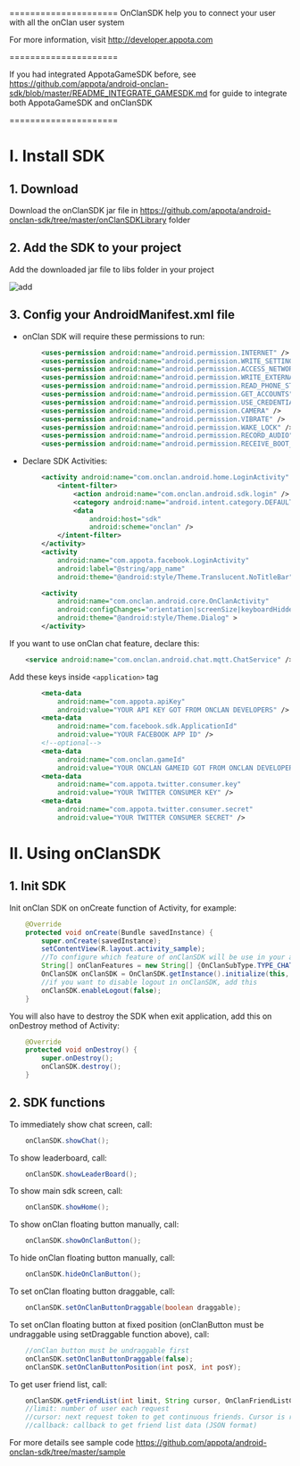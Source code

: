 =====================
OnClanSDK help you to connect your user with all the onClan user system

For more information, visit http://developer.appota.com

=====================

If you had integrated AppotaGameSDK before, see https://github.com/appota/android-onclan-sdk/blob/master/README_INTEGRATE_GAMESDK.md for guide to integrate both AppotaGameSDK and onClanSDK

=====================

# I. Install SDK

## 1. Download

Download the onClanSDK jar file in https://github.com/appota/android-onclan-sdk/tree/master/onClanSDKLibrary folder

## 2. Add the SDK to your project

Add the downloaded jar file to libs folder in your project

![add](https://github.com/appota/android-onclan-sdk/blob/master/docs/import2.png)

## 3. Config your AndroidManifest.xml file

- onClan SDK will require these permissions to run:

``` xml
        <uses-permission android:name="android.permission.INTERNET" />
        <uses-permission android:name="android.permission.WRITE_SETTINGS" />
        <uses-permission android:name="android.permission.ACCESS_NETWORK_STATE" />
        <uses-permission android:name="android.permission.WRITE_EXTERNAL_STORAGE" />
        <uses-permission android:name="android.permission.READ_PHONE_STATE" />
        <uses-permission android:name="android.permission.GET_ACCOUNTS" />
        <uses-permission android:name="android.permission.USE_CREDENTIALS" />
        <uses-permission android:name="android.permission.CAMERA" />
        <uses-permission android:name="android.permission.VIBRATE" />
        <uses-permission android:name="android.permission.WAKE_LOCK" />
        <uses-permission android:name="android.permission.RECORD_AUDIO" />
        <uses-permission android:name="android.permission.RECEIVE_BOOT_COMPLETED" />
```
- Declare SDK Activities:

``` xml
        <activity android:name="com.onclan.android.home.LoginActivity" >
            <intent-filter>
                <action android:name="com.onclan.android.sdk.login" />
                <category android:name="android.intent.category.DEFAULT" />
                <data
                    android:host="sdk"
                    android:scheme="onclan" />
            </intent-filter>
        </activity>
        <activity
            android:name="com.appota.facebook.LoginActivity"
            android:label="@string/app_name"
            android:theme="@android:style/Theme.Translucent.NoTitleBar" />

        <activity
            android:name="com.onclan.android.core.OnClanActivity"
            android:configChanges="orientation|screenSize|keyboardHidden"
            android:theme="@android:style/Theme.Dialog" >
        </activity>
```        
If you want to use onClan chat feature, declare this:
``` xml
    <service android:name="com.onclan.android.chat.mqtt.ChatService" />
```
Add these keys inside ```<application>``` tag
``` xml
        <meta-data
            android:name="com.appota.apiKey"
            android:value="YOUR API KEY GOT FROM ONCLAN DEVELOPERS" />
        <meta-data
            android:name="com.facebook.sdk.ApplicationId"
            android:value="YOUR FACEBOOK APP ID" />
        <!--optional-->
        <meta-data
            android:name="com.onclan.gameId"
            android:value="YOUR ONCLAN GAMEID GOT FROM ONCLAN DEVELOPERS" />
        <meta-data
            android:name="com.appota.twitter.consumer.key"
            android:value="YOUR TWITTER CONSUMER KEY" />
        <meta-data
            android:name="com.appota.twitter.consumer.secret"
            android:value="YOUR TWITTER CONSUMER SECRET" />
```

# II. Using onClanSDK
## 1. Init SDK
Init onClan SDK on onCreate function of Activity, for example:
``` java
    @Override
	protected void onCreate(Bundle savedInstance) {
		super.onCreate(savedInstance);
		setContentView(R.layout.activity_sample);
		//To configure which feature of onClanSDK will be use in your app, game. Currenty the SDK support 2 feature to configure: Chat and Leaderboard
		String[] onClanFeatures = new String[] {OnClanSubType.TYPE_CHAT, OnClanSubType.TYPE_LEADERBOARD};
		OnClanSDK onClanSDK = OnClanSDK.getInstance().initialize(this, onClanFeatures);
		//if you want to disable logout in onClanSDK, add this
		onClanSDK.enableLogout(false);
	}
```
You will also have to destroy the SDK when exit application, add this on onDestroy method of Activity:
``` java
	@Override
	protected void onDestroy() {
		super.onDestroy();
		onClanSDK.destroy();
	}
```
## 2. SDK functions

To immediately show chat screen, call:
``` java
	onClanSDK.showChat();
```	
To show leaderboard, call:
``` java
	onClanSDK.showLeaderBoard();
```	
To show main sdk screen, call:
``` java
	onClanSDK.showHome();
```

To show onClan floating button manually, call:
``` java
	onClanSDK.showOnClanButton();
```

To hide onClan floating button manually, call:
``` java
	onClanSDK.hideOnClanButton();
```

To set onClan floating button draggable, call:
``` java
	onClanSDK.setOnClanButtonDraggable(boolean draggable);
```

To set onClan floating button at fixed position (onClanButton must be undraggable using setDraggable function above), call:
``` java
	//onClan button must be undraggable first
	onClanSDK.setOnClanButtonDraggable(false);
	onClanSDK.setOnClanButtonPosition(int posX, int posY);
```

To get user friend list, call:
``` java
	onClanSDK.getFriendList(int limit, String cursor, OnClanFriendListCallback callback);
	//limit: number of user each request
	//cursor: next request token to get continuous friends. Cursor is returned from previous request
	//callback: callback to get friend list data (JSON format)
```

For more details see sample code
	https://github.com/appota/android-onclan-sdk/tree/master/sample
